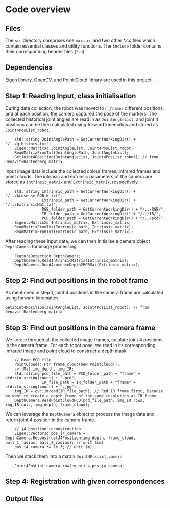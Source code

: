 <!-- An overview of main.cc, an implementation of hand-eye calibration for the da Vinci Research Kit (dVRK) using a bespoke marker -->

# Code overview

<!-- Provide a short description to your project -->

## Files
The `src` directory comprises one `main.cc` and two other *.cc files which contain essential classes and utility functions. The `include` folder contains their corresponding header files (`*.h`). 

## Dependencies
Eigen library, OpenCV, and Point Cloud library are used in this project.

## Step 1: Reading Input, class initialisation
During data collection, the robot was moved to `n_frames` different positions, and at each position, the camera captured the pose of the markers. The collected historical joint angles are read in as `JointAngleList`, and joint 4 positions can be then calculated using forward kinematics and stored as `Joint4PosList_robot`.
```
    std::string JointAnglePath = GetCurrentWorkingDir() + "/../q_history.txt";
    Eigen::MatrixXd JointAngleList, Joint4PosList_robot;
    ReadMatrixFromTxt(JointAnglePath, JointAngleList);
    GetJoint4Position(JointAngleList, Joint4PosList_robot); // from Denavit–Hartenberg matrix
```
Input image data include the collected colour frames, infrared frames and point clouds. The intrinsic and extrinsic parameters of the camera are stored as `Intrinsic_matrix` and `Extrinsic_matrix`, respectively.
```
    std::string Intrinsic_path = GetCurrentWorkingDir() + "/../Acusense_RGB_K.txt", 
                Extrinsic_path = GetCurrentWorkingDir() + "/../ExtrinsicMat.txt",
                RGB_folder_path = GetCurrentWorkingDir() + "/../RGB/",
                IR_folder_path = GetCurrentWorkingDir() + "/../IR/",
                PCD_folder_path = GetCurrentWorkingDir() + "/../pcd/";
    Eigen::MatrixXd Intrinsic_matrix, Extrinsic_matrix;
    ReadMatrixFromTxt(Intrinsic_path, Intrinsic_matrix);
    ReadMatrixFromTxt(Extrinsic_path, Extrinsic_matrix);
```
After reading these input data, we can then initialise a camera object `DepthCamera` for image processing.
```
    FeatureDetection DepthCamera;
    DepthCamera.ReadIntrinsicMatrix(Intrinsic_matrix);
    DepthCamera.ReadAcusenseDepth2RGBMat(Extrinsic_matrix);
```
## Step 2: Find out positions in the robot frame
As mentioned in step 1, joint 4 positions in the camera frame are calculated using forward kinematics
```
GetJoint4Position(JointAngleList, Joint4PosList_robot); // from Denavit–Hartenberg matrix
```

## Step 3: Find out positions in the camera frame
We iterate through all the collected image frames, calulate joint 4 positions in the camera frame. For each robot pose, we read in its corresponding infrared image and point cloud to construct a depth mask.
```
    // Read PCD file
    PointCloudT::Ptr frame_cloud(new PointCloudT);
    cv::Mat img_depth, img_IR;
    std::string pcd_file_path = PCD_folder_path + "frame" + std::to_string(count) + ".pcd",
                IR_file_path = IR_folder_path + "frame" + std::to_string(count) + ".jpg";
    img_IR = cv::imread(IR_file_path); // Red IR frame first, because we want to create a depth frame of the same resolution as IR frame
    DepthCamera.ReadPointCloudPCD(pcd_file_path, img_IR.rows, img_IR.cols, img_depth, frame_cloud);
```
We can leverage the `DepthCamera` object to process the image data and return joint 4 position in the camera frame.
```
    // j4 position reconstruction
    Eigen::Vector3d pos_j4_camera = DepthCamera.ReconstructJ4Position(img_depth, frame_cloud, ball_1_radius, ball_2_radius); // unit (mm)
    pos_j4_camera *= 1e-3; // unit (m)
```
Then we stack them into a matrix `Joint4PosList_camera`
```
    Joint4PosList_camera.row(count) = pos_j4_camera;
```
## Step 4: Registration with given correspondences

## Output files


